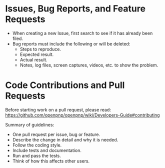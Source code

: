 # Issues, Bug Reports, and Feature Requests

* When creating a new Issue, first search to see if it has already been filed.
* Bug reports must include the following or will be deleted:
    * Steps to reproduce.
    * Expected result.
    * Actual result.
    * Notes, log files, screen captures, videos, etc. to show the problem.

# Code Contributions and Pull Requests

Before starting work on a pull request, please read: https://github.com/openpnp/openpnp/wiki/Developers-Guide#contributing

Summary of guidelines:

* One pull request per issue, bug or feature.
* Describe the change in detail and why it is needed.
* Follow the coding style.
* Include tests and documentation.
* Run and pass the tests.
* Think of how this affects other users.


